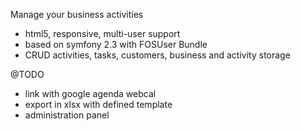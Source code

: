 Manage your business activities
- html5, responsive, multi-user support
- based on symfony 2.3 with FOSUser Bundle
- CRUD  activities, tasks, customers, business and activity storage


@TODO
- link with google agenda webcal
- export in xlsx with defined template
- administration panel


